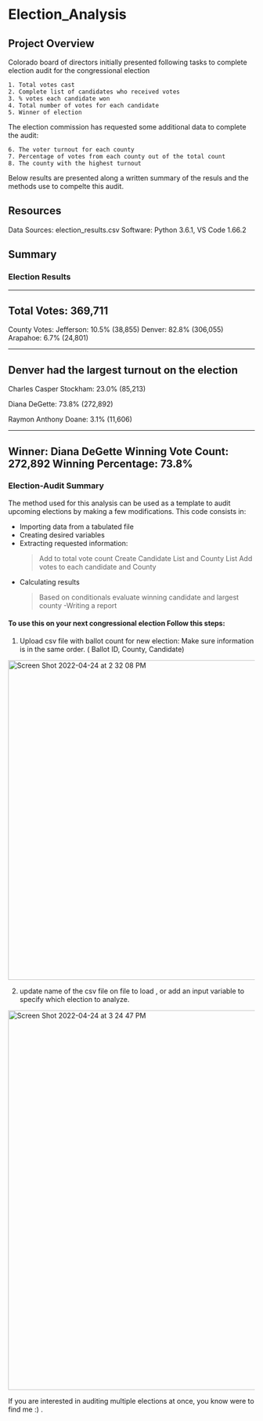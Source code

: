 # Election_Analysis

## Project Overview
Colorado board of directors initially  presented following  tasks to complete election audit for the congressional election

    1. Total votes cast
    2. Complete list of candidates who received votes    
    3. % votes each candidate won 
    4. Total number of votes for each candidate
    5. Winner of election
  
The election commission has requested some additional data to complete the audit:

    6. The voter turnout for each county
    7. Percentage of votes from each county out of the total count
    8. The county with the highest turnout

Below results are presented along a written summary of the resuls and the methods use to compelte this audit.

  
 ## Resources
 Data Sources: election_results.csv
 Software: Python 3.6.1, VS Code 1.66.2
 
 ## Summary

 ### Election Results

------------------------------------------------
Total Votes: 369,711
------------------------------------------------

County Votes:
Jefferson: 10.5% (38,855)
Denver: 82.8% (306,055)
Arapahoe: 6.7% (24,801)

------------------------------------------------
Denver had the largest turnout on the election
------------------------------------------------

Charles Casper Stockham: 23.0% (85,213)

Diana DeGette: 73.8% (272,892)

Raymon Anthony Doane: 3.1% (11,606)

------------------------------------------------
Winner: Diana DeGette
Winning Vote Count: 272,892
Winning Percentage: 73.8%
------------------------------------------------
 
### Election-Audit Summary 

The method used for this analysis can be used as a template to audit upcoming elections by making a few modifications. 
This code consists in: 
- Importing data from a tabulated file
- Creating desired variables
- Extracting requested information:
   > Add to total vote count
   > Create Candidate List and County List 
   > Add votes to each candidate and County
- Calculating results 
   > Based on conditionals evaluate winning candidate and largest county
-Writing a report

#### To use this on your next congressional election Follow this steps: 

1. Upload csv file with ballot count for new election: Make sure information is in the same order. ( Ballot ID, County, Candidate)

<img width="652" alt="Screen Shot 2022-04-24 at 2 32 08 PM" src="https://user-images.githubusercontent.com/102937320/164997536-689f89c3-369a-4196-b092-4188cf318250.png">

2. update name of the csv file  on file to load , or add an input variable to specify which election to analyze. 

<img width="774" alt="Screen Shot 2022-04-24 at 3 24 47 PM" src="https://user-images.githubusercontent.com/102937320/164999258-1dda97a9-4160-4bc3-93e7-8cfa24be13b0.png">

If you are interested in auditing multiple elections at once, you know were to find me :) . 

